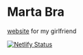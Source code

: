 # Marta Bra 

[website](https://marta-bra.netlify.com/) for my girlfriend 

[![Netlify Status](https://api.netlify.com/api/v1/badges/b199f611-22a9-4c72-94b1-d14023710bdd/deploy-status)](https://app.netlify.com/sites/marta-bra/deploys)

